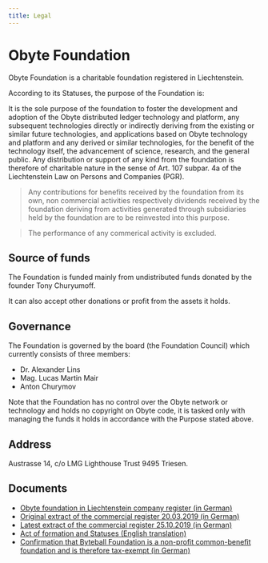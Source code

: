 ```yaml
---
title: Legal
---
```


# Obyte Foundation

Obyte Foundation is a charitable foundation registered in Liechtenstein.

According to its Statuses, the purpose of the Foundation is:

> 
It is the sole purpose of the foundation to foster the development and adoption of the Obyte distributed ledger technology and platform, any subsequent technologies directly or indirectly deriving from the existing or similar future technologies, and applications based on Obyte technology and platform and any derived or similar technologies, for the benefit of the technology itself, the advancement of science, research, and the general public. Any distribution or support of any kind from the foundation is therefore of charitable nature in the sense of Art. 107 subpar. 4a of the Liechtenstein Law on Persons and Companies (PGR).

> Any contributions for benefits received by the foundation from its own, non commercial activities respectively dividends received by the foundation deriving from activities generated through subsidiaries held by the foundation are to be reinvested into this purpose.

> The performance of any commerical activity is excluded.

## Source of funds
The Foundation is funded mainly from undistributed funds donated by the founder Tony Churyumoff.

It can also accept other donations or profit from the assets it holds.

## Governance

The Foundation is governed by the board (the Foundation Council) which currently consists of three members:

* Dr. Alexander Lins
* Mag. Lucas Martin Mair
* Anton Churymov

Note that the Foundation has no control over the Obyte network or technology and holds no copyright on Obyte code, it is tasked only with managing the funds it holds in accordance with the Purpose stated above.

## Address
Austrasse 14, c/o LMG Lighthouse Trust 9495 Triesen.

## Documents

* [Obyte foundation in Liechtenstein company register (in German)](https://www.oera.li/cr-portal/auszug/auszug.xhtml?uid=FL-0002.607.342-3)
* [Original extract of the commercial register 20.03.2019 (in German)](https://www.dropbox.com/s/rbl49ysec6o3ouf/Extract%20of%20the%20Commerical%20Register_Certified%20dd.%2020.03.2019.pdf?dl=0)
* [Latest extract of the commercial register 25.10.2019 (in German)](https://www.dropbox.com/s/trognbg5g1zroem/extract%20of%20trade%20registry%20191025.pdf?dl=0)
* [Act of formation and Statuses (English translation)](https://www.dropbox.com/s/u36a90kzsdxeqmr/Act%20of%20Fomration%20and%20Statutes_Certified%20dd.%2020.03.2019%20%28EN%29.pdf?dl=0)
* [Confirmation that Byteball Foundation is a non-profit common-benefit foundation and is therefore tax-exempt (in German)](https://www.dropbox.com/s/ejtk863mooz1qzg/Byteball_Entscheidung%20Steuerbefreiung.pdf?dl=0)


